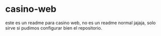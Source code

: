 # casino-web
este es un readme para casino web, no es un readme normal jajaja, solo sirve si pudimos configurar bien el repositorio. 


